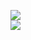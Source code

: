 [![](https://img.shields.io/badge/Made%20With-Github%20Spray-lightgrey.svg?style=for-the-badge&logo=github)](https://github.com/Annihil/github-spray#6416)  
[![](https://i.imgur.com/2DrTn0Z.gif)](https://github.com/Annihil/github-spray)